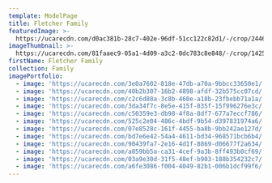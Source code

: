 ```yaml
---
template: ModelPage
title: Fletcher Family
featuredImage: >-
  https://ucarecdn.com/d0ac381b-28c7-402e-96df-51cc122c82d1/-/crop/2446x972/0,306/-/preview/
imageThumbnail: >-
  https://ucarecdn.com/81faaec9-05a1-4d09-a3c2-0dc783c8e848/-/crop/1425x1617/542,0/-/preview/
firstName: Fletcher Family
collection: Family
imagePortfolio:
  - image: 'https://ucarecdn.com/3e0a7602-818e-47db-a70a-9bbcc33650e1/'
  - image: 'https://ucarecdn.com/40b2b307-16b2-4898-afdf-32b575cc07cd/'
  - image: 'https://ucarecdn.com/c2c6d88a-3c8b-460e-a18b-23fbebb71a1a/'
  - image: 'https://ucarecdn.com/3da34f7c-8e5e-415f-835f-15f996276e3c/'
  - image: 'https://ucarecdn.com/c50359e3-db98-4f8a-8df7-677a7eccf786/'
  - image: 'https://ucarecdn.com/525c2e04-486c-4bdf-9b54-d397831974a6/'
  - image: 'https://ucarecdn.com/07e8528c-161f-4455-ba8b-9bb242ae127d/'
  - image: 'https://ucarecdn.com/bd7e6e42-54a4-4611-bd34-968571bcb6b4/'
  - image: 'https://ucarecdn.com/90439fa7-2e16-4d1f-8869-d06677f2a634/'
  - image: 'https://ucarecdn.com/a059bb5a-ca31-4cef-9a3b-8ff493b0cf69/'
  - image: 'https://ucarecdn.com/03a9e30d-31f5-48ef-b903-188b354232c7/'
  - image: 'https://ucarecdn.com/a6fe3086-f004-4049-82b1-006b1dcf99f6/'
---
```


